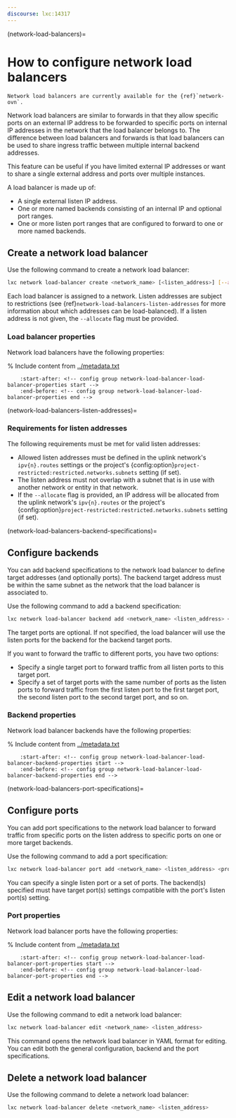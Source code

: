```yaml
---
discourse: lxc:14317
---
```


(network-load-balancers)=
# How to configure network load balancers

```{note}
Network load balancers are currently available for the {ref}`network-ovn`.
```

Network load balancers are similar to forwards in that they allow specific ports on an external IP address to be forwarded to specific ports on internal IP addresses in the network that the load balancer belongs to. The difference between load balancers and forwards is that load balancers can be used to share ingress traffic between multiple internal backend addresses.

This feature can be useful if you have limited external IP addresses or want to share a single external address and ports over multiple instances.

A load balancer is made up of:

- A single external listen IP address.
- One or more named backends consisting of an internal IP and optional port ranges.
- One or more listen port ranges that are configured to forward to one or more named backends.

## Create a network load balancer

Use the following command to create a network load balancer:

```bash
lxc network load-balancer create <network_name> [<listen_address>] [--allocate=ipv{4,6}] [configuration_options...]
```

Each load balancer is assigned to a network.
Listen addresses are subject to restrictions (see {ref}`network-load-balancers-listen-addresses` for more information about which addresses can be load-balanced).
If a listen address is not given, the `--allocate` flag must be provided.

### Load balancer properties

Network load balancers have the following properties:

% Include content from [../metadata.txt](../metadata.txt)
```{include} ../metadata.txt
    :start-after: <!-- config group network-load-balancer-load-balancer-properties start -->
    :end-before: <!-- config group network-load-balancer-load-balancer-properties end -->
```

(network-load-balancers-listen-addresses)=
### Requirements for listen addresses

The following requirements must be met for valid listen addresses:

- Allowed listen addresses must be defined in the uplink network's `ipv{n}.routes` settings or the project's {config:option}`project-restricted:restricted.networks.subnets` setting (if set).
- The listen address must not overlap with a subnet that is in use with another network or entity in that network.
- If the `--allocate` flag is provided, an IP address will be allocated from the uplink network's `ipv{n}.routes` or the project's {config:option}`project-restricted:restricted.networks.subnets` setting (if set).

(network-load-balancers-backend-specifications)=
## Configure backends

You can add backend specifications to the network load balancer to define target addresses (and optionally ports).
The backend target address must be within the same subnet as the network that the load balancer is associated to.

Use the following command to add a backend specification:

```bash
lxc network load-balancer backend add <network_name> <listen_address> <backend_name> <target_address> [<target_ports>]
```

The target ports are optional.
If not specified, the load balancer will use the listen ports for the backend for the backend target ports.

If you want to forward the traffic to different ports, you have two options:

- Specify a single target port to forward traffic from all listen ports to this target port.
- Specify a set of target ports with the same number of ports as the listen ports to forward traffic from the first listen port to the first target port, the second listen port to the second target port, and so on.

### Backend properties

Network load balancer backends have the following properties:

% Include content from [../metadata.txt](../metadata.txt)
```{include} ../metadata.txt
    :start-after: <!-- config group network-load-balancer-load-balancer-backend-properties start -->
    :end-before: <!-- config group network-load-balancer-load-balancer-backend-properties end -->
```

(network-load-balancers-port-specifications)=
## Configure ports

You can add port specifications to the network load balancer to forward traffic from specific ports on the listen address to specific ports on one or more target backends.

Use the following command to add a port specification:

```bash
lxc network load-balancer port add <network_name> <listen_address> <protocol> <listen_ports> <backend_name>[,<backend_name>...]
```

You can specify a single listen port or a set of ports.
The backend(s) specified must have target port(s) settings compatible with the port's listen port(s) setting.

### Port properties

Network load balancer ports have the following properties:

% Include content from [../metadata.txt](../metadata.txt)
```{include} ../metadata.txt
    :start-after: <!-- config group network-load-balancer-load-balancer-port-properties start -->
    :end-before: <!-- config group network-load-balancer-load-balancer-port-properties end -->
```

## Edit a network load balancer

Use the following command to edit a network load balancer:

```bash
lxc network load-balancer edit <network_name> <listen_address>
```

This command opens the network load balancer in YAML format for editing.
You can edit both the general configuration, backend and the port specifications.

## Delete a network load balancer

Use the following command to delete a network load balancer:

```bash
lxc network load-balancer delete <network_name> <listen_address>
```

